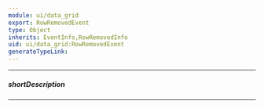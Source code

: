 ```yaml
---
module: ui/data_grid
export: RowRemovedEvent
type: Object
inherits: EventInfo,RowRemovedInfo
uid: ui/data_grid:RowRemovedEvent
generateTypeLink: 
---
```

---
##### shortDescription
<!-- Description goes here -->

---
<!-- Description goes here -->